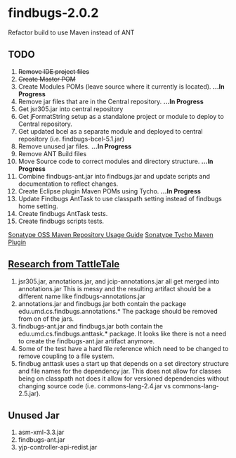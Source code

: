 findbugs-2.0.2
==============

Refactor build to use Maven instead of ANT


TODO
----

1. <del>Remove IDE project files</del>
1. <del>Create Master POM</del>
1. Create Modules POMs (leave source where it currently is located). <b>...In Progress</b>
1. Remove jar files that are in the Central repository. <b>...In Progress</b>
1. Get jsr305.jar into central repository
1. Get jFormatString setup as a standalone project or module to deploy to Central repository.
1. Get updated bcel as a separate module and deployed to central repository (i.e. findbugs-bcel-5.1.jar)
1. Remove unused jar files. <b>...In Progress</b>
1. Remove ANT Build files
1. Move Source code to correct modules and directory structure. <b>...In Progress</b>
1. Combine findbugs-ant.jar into findbugs.jar and update scripts and documentation to reflect changes.
1. Create Eclipse plugin Maven POMs using Tycho. <b>...In Progress</b>
1. Update Findbugs AntTask to use classpath setting instead of findbugs home setting.
1. Create findbugs AntTask tests.
1. Create findbugs scripts tests.

 

[Sonatype OSS Maven Repository Usage Guide](https://docs.sonatype.org/display/Repository/Sonatype+OSS+Maven+Repository+Usage+Guide)
[Sonatype Tycho Maven Plugin](http://www.sonatype.org/tycho/)



[Research from TattleTale](http://gleclaire.github.com/findbugs-2.0.2/tattle-findbugs/index.html)
------------------------

1. jsr305.jar, annotations.jar, and jcip-annotations.jar all get merged into annotations.jar
This is messy and the resulting artifact should be a different name like findbugs-annotations.jar
1. annotations.jar and findbugs.jar both contain the package  edu.umd.cs.findbugs.annotations.*  The package should be removed from on of the jars.
1. findbugs-ant.jar and findbugs.jar both contain the edu.umd.cs.findbugs.anttask.* package. It looks like there is not a need to create the findbugs-ant.jar artifact anymore.
1. Some of the test have a hard file reference which need to be changed to remove coupling to a file system.
1. findbug anttask uses a start up that depends on a set directory structure and file names for the dependency jar.  This does not allow for classes being on classpath not does it allow for versioned dependencies without changing source code (i.e. commons-lang-2.4.jar vs commons-lang-2.5.jar). 

Unused Jar
-----------
1. asm-xml-3.3.jar
1. findbugs-ant.jar
1. yjp-controller-api-redist.jar



